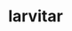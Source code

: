 ---
id: 246
title: larvitar
types: [rock,ground]
image: https://raw.githubusercontent.com/PokeAPI/sprites/master/sprites/pokemon/246.png
---